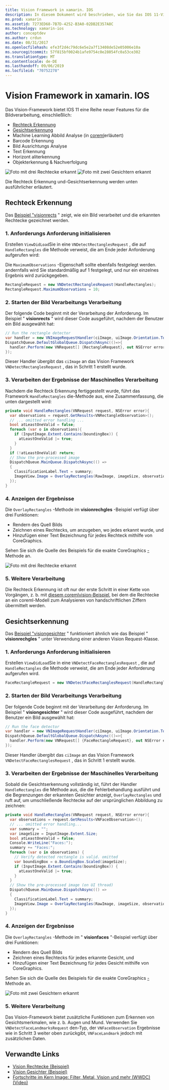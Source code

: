 ```yaml
---
title: Vision Framework in xamarin. IOS
description: In diesem Dokument wird beschrieben, wie Sie das IOS 11-Vision-Framework in xamarin. IOS verwenden. Insbesondere werden Rechteck Erkennung und Gesichtserkennung erläutert.
ms.prod: xamarin
ms.assetid: 7273ED68-7B7D-4252-B3A0-02DB2E357A8C
ms.technology: xamarin-ios
author: conceptdev
ms.author: crdun
ms.date: 08/31/2017
ms.openlocfilehash: efe3f2d4c79dc6e5e2a7f13408de52e05006e10a
ms.sourcegitcommit: 57f815bf0024b1afe9754c0e28054fc0a53ce302
ms.translationtype: MT
ms.contentlocale: de-DE
ms.lasthandoff: 09/06/2019
ms.locfileid: "70752278"
---
```

# <a name="vision-framework-in-xamarinios"></a>Vision Framework in xamarin. IOS

Das Vision-Framework bietet IOS 11 eine Reihe neuer Features für die Bildverarbeitung, einschließlich:

- [Rechteck Erkennung](#rectangles)
- [Gesichtserkennung](#faces)
- Machine Learning Abbild Analyse (in [coreml](~/ios/platform/introduction-to-ios11/coreml.md)erläutert)
- Barcode Erkennung
- Bild Ausrichtungs Analyse
- Text Erkennung
- Horizont aliterkennung
- Objekterkennung & Nachverfolgung

![Foto mit drei Rechtecke erkannt](vision-images/found-rectangles-tiny.png) ![Foto mit zwei Gesichtern erkannt](vision-images/xamarin-home-faces-tiny.png)

Die Rechteck Erkennung und-Gesichtserkennung werden unten ausführlicher erläutert.

<a name="rectangles" />

## <a name="rectangle-detection"></a>Rechteck Erkennung

Das [Beispiel "visionrects](https://docs.microsoft.com/samples/xamarin/ios-samples/ios11-visionrectangles) " zeigt, wie ein Bild verarbeitet und die erkannten Rechtecke gezeichnet werden.

### <a name="1-initialize-the-vision-request"></a>1. Anforderungs Anforderung initialisieren

Erstellen `ViewDidLoad`Sie in eine `VNDetectRectanglesRequest` , die auf `HandleRectangles` die Methode verweist, die am Ende jeder Anforderung aufgerufen wird:

Die `MaximumObservations` -Eigenschaft sollte ebenfalls festgelegt werden. andernfalls wird Sie standardmäßig auf 1 festgelegt, und nur ein einzelnes Ergebnis wird zurückgegeben.

```csharp
RectangleRequest = new VNDetectRectanglesRequest(HandleRectangles);
RectangleRequest.MaximumObservations = 10;
```

### <a name="2-start-the-vision-processing"></a>2. Starten der Bild Verarbeitungs Verarbeitung

Der folgende Code beginnt mit der Verarbeitung der Anforderung. Im Beispiel " **visionrects** " wird dieser Code ausgeführt, nachdem der Benutzer ein Bild ausgewählt hat:

```csharp
// Run the rectangle detector
var handler = new VNImageRequestHandler(ciImage, uiImage.Orientation.ToCGImagePropertyOrientation(), new VNImageOptions());
DispatchQueue.DefaultGlobalQueue.DispatchAsync(()=>{
  handler.Perform(new VNRequest[] {RectangleRequest}, out NSError error);
});
```

Dieser Handler übergibt das `ciImage` an das Vision Framework `VNDetectRectanglesRequest` , das in Schritt 1 erstellt wurde.

### <a name="3-handle-the-results-of-vision-processing"></a>3. Verarbeiten der Ergebnisse der Maschinelles Verarbeitung

Nachdem die Rechteck Erkennung fertiggestellt wurde, führt das Framework `HandleRectangles` die-Methode aus, eine Zusammenfassung, die unten dargestellt wird:

```csharp
private void HandleRectangles(VNRequest request, NSError error){
  var observations = request.GetResults<VNRectangleObservation>();
  // ... omitted error handling ...
  bool atLeastOneValid = false;
  foreach (var o in observations){
    if (InputImage.Extent.Contains(boundingBox)) {
      atLeastOneValid |= true;
    }
  }
  if (!atLeastOneValid) return;
  // Show the pre-processed image
  DispatchQueue.MainQueue.DispatchAsync(() =>
  {
    ClassificationLabel.Text = summary;
    ImageView.Image = OverlayRectangles(RawImage, imageSize, observations);
  });
}
```

### <a name="4-display-the-results"></a>4. Anzeigen der Ergebnisse

Die `OverlayRectangles` -Methode im **visionrechgles** -Beispiel verfügt über drei Funktionen:

- Rendern des Quell Bilds
- Zeichnen eines Rechtecks, um anzugeben, wo jedes erkannt wurde, und
- Hinzufügen einer Text Bezeichnung für jedes Rechteck mithilfe von CoreGraphics.

Sehen Sie sich die Quelle des Beispiels für die exakte CoreGraphics [-](https://docs.microsoft.com/samples/xamarin/ios-samples/ios11-visionrectangles) Methode an.

![Foto mit drei Rechtecke erkannt](vision-images/found-rectangles-phone-sml.png)

### <a name="5-further-processing"></a>5. Weitere Verarbeitung

Die Rechteck Erkennung ist oft nur der erste Schritt in einer Kette von Vorgängen, z. b. mit [diesem coremlvision-Beispiel](~/ios/platform/introduction-to-ios11/coreml.md#coremlvision), bei dem die Rechtecke an ein coreml-Modell zum Analysieren von handschriftlichen Ziffern übermittelt werden.

<a name="faces" />

## <a name="face-detection"></a>Gesichtserkennung

Das [Beispiel "visiongesichter](https://docs.microsoft.com/samples/xamarin/ios-samples/ios11-visionfaces) " funktioniert ähnlich wie das Beispiel " **visionrechgles** " unter Verwendung einer anderen Vision Request-Klasse.

### <a name="1-initialize-the-vision-request"></a>1. Anforderungs Anforderung initialisieren

Erstellen `ViewDidLoad`Sie in eine `VNDetectFaceRectanglesRequest` , die auf `HandleRectangles` die Methode verweist, die am Ende jeder Anforderung aufgerufen wird.

```csharp
FaceRectangleRequest = new VNDetectFaceRectanglesRequest(HandleRectangles);
```

### <a name="2-start-the-vision-processing"></a>2. Starten der Bild Verarbeitungs Verarbeitung

Der folgende Code beginnt mit der Verarbeitung der Anforderung. Im Beispiel " **visiongesichter** " wird dieser Code ausgeführt, nachdem der Benutzer ein Bild ausgewählt hat:

```csharp
// Run the face detector
var handler = new VNImageRequestHandler(ciImage, uiImage.Orientation.ToCGImagePropertyOrientation(), new VNImageOptions());
DispatchQueue.DefaultGlobalQueue.DispatchAsync(()=>{
  handler.Perform(new VNRequest[] {FaceRectangleRequest}, out NSError error);
});
```

Dieser Handler übergibt das `ciImage` an das Vision Framework `VNDetectFaceRectanglesRequest` , das in Schritt 1 erstellt wurde.

### <a name="3-handle-the-results-of-vision-processing"></a>3. Verarbeiten der Ergebnisse der Maschinelles Verarbeitung

Sobald die Gesichtserkennung vollständig ist, führt der Handler `HandleRectangles` die Methode aus, die die Fehlerbehandlung ausführt und die Begrenzungen der erkannten Gesichter anzeigt, `OverlayRectangles` und ruft auf, um umschließende Rechtecke auf der ursprünglichen Abbildung zu zeichnen:

```csharp
private void HandleRectangles(VNRequest request, NSError error){
  var observations = request.GetResults<VNFaceObservation>();
  // ... omitted error handling...
  var summary = "";
  var imageSize = InputImage.Extent.Size;
  bool atLeastOneValid = false;
  Console.WriteLine("Faces:");
  summary += "Faces:";
  foreach (var o in observations) {
    // Verify detected rectangle is valid. omitted
    var boundingBox = o.BoundingBox.Scaled(imageSize);
    if (InputImage.Extent.Contains(boundingBox)) {
      atLeastOneValid |= true;
    }
  }
  // Show the pre-processed image (on UI thread)
  DispatchQueue.MainQueue.DispatchAsync(() =>
  {
    ClassificationLabel.Text = summary;
    ImageView.Image = OverlayRectangles(RawImage, imageSize, observations);
  });
}
```

### <a name="4-display-the-results"></a>4. Anzeigen der Ergebnisse

Die `OverlayRectangles` -Methode im " **visionfaces** "-Beispiel verfügt über drei Funktionen:

- Rendern des Quell Bilds
- Zeichnen eines Rechtecks für jedes erkannte Gesicht, und
- Hinzufügen einer Text Bezeichnung für jedes Gesicht mithilfe von CoreGraphics.

Sehen Sie sich die Quelle des Beispiels für die exakte CoreGraphics [-](https://docs.microsoft.com/samples/xamarin/ios-samples/ios11-visionfaces) Methode an.

![Foto mit zwei Gesichtern erkannt](vision-images/found-faces-phone-sml.png)

### <a name="5-further-processing"></a>5. Weitere Verarbeitung

Das Vision-Framework bietet zusätzliche Funktionen zum Erkennen von Gesichtsmerkmalen, wie z. b. Augen und Mund. Verwenden Sie `VNDetectFaceLandmarksRequest` den-Typ, der `VNFaceObservation` Ergebnisse wie in Schritt 3 weiter oben zurückgibt, `VNFaceLandmark` jedoch mit zusätzlichen Daten.

## <a name="related-links"></a>Verwandte Links

- [Vision Rechtecke (Beispiel)](https://docs.microsoft.com/samples/xamarin/ios-samples/ios11-visionrectangles)
- [Vision Gesichter (Beispiel)](https://docs.microsoft.com/samples/xamarin/ios-samples/ios11-visionfaces)
- [Fortschritte im Kern Image: Filter, Metal, Vision und mehr (WWDC) (Video)](https://developer.apple.com/videos/play/wwdc2017/510/)
